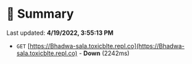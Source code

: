 # 📖 Summary
Last updated: **4/19/2022, 3:55:13 PM**

- `GET` [https://Bhadwa-sala.toxicblte.repl.co](https://Bhadwa-sala.toxicblte.repl.co) - **Down** (2242ms)
